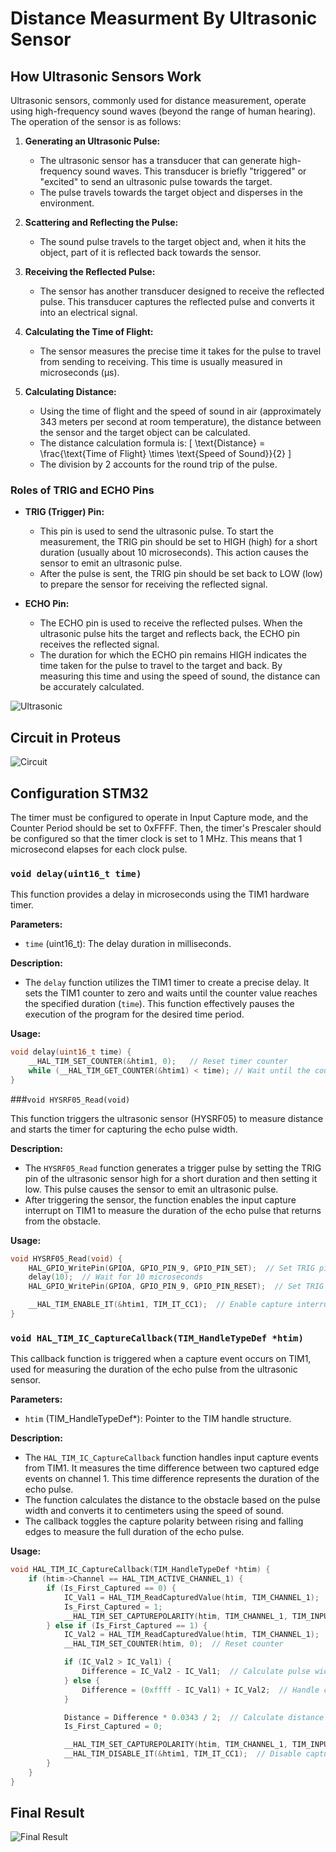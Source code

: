 # Distance Measurment By Ultrasonic Sensor

## How Ultrasonic Sensors Work

Ultrasonic sensors, commonly used for distance measurement, operate using high-frequency sound waves (beyond the range of human hearing). The operation of the sensor is as follows:

1. **Generating an Ultrasonic Pulse:**
   - The ultrasonic sensor has a transducer that can generate high-frequency sound waves. This transducer is briefly "triggered" or "excited" to send an ultrasonic pulse towards the target.
   - The pulse travels towards the target object and disperses in the environment.

2. **Scattering and Reflecting the Pulse:**
   - The sound pulse travels to the target object and, when it hits the object, part of it is reflected back towards the sensor.

3. **Receiving the Reflected Pulse:**
   - The sensor has another transducer designed to receive the reflected pulse. This transducer captures the reflected pulse and converts it into an electrical signal.

4. **Calculating the Time of Flight:**
   - The sensor measures the precise time it takes for the pulse to travel from sending to receiving. This time is usually measured in microseconds (µs).

5. **Calculating Distance:**
   - Using the time of flight and the speed of sound in air (approximately 343 meters per second at room temperature), the distance between the sensor and the target object can be calculated.
   - The distance calculation formula is:
     \[
     \text{Distance} = \frac{\text{Time of Flight} \times \text{Speed of Sound}}{2}
     \]
   - The division by 2 accounts for the round trip of the pulse.

### Roles of TRIG and ECHO Pins

- **TRIG (Trigger) Pin:**
  - This pin is used to send the ultrasonic pulse. To start the measurement, the TRIG pin should be set to HIGH (high) for a short duration (usually about 10 microseconds). This action causes the sensor to emit an ultrasonic pulse.
  - After the pulse is sent, the TRIG pin should be set back to LOW (low) to prepare the sensor for receiving the reflected signal.

- **ECHO Pin:**
  - The ECHO pin is used to receive the reflected pulses. When the ultrasonic pulse hits the target and reflects back, the ECHO pin receives the reflected signal.
  - The duration for which the ECHO pin remains HIGH indicates the time taken for the pulse to travel to the target and back. By measuring this time and using the speed of sound, the distance can be accurately calculated.

![Ultrasonic](./Images/Ultransonic.gif)

## Circuit in Proteus 

![Circuit](./Images/circuit.png)

## Configuration STM32

The timer must be configured to operate in Input Capture mode, and the Counter Period should be set to 0xFFFF. Then, the timer's Prescaler should be configured so that the timer clock is set to 1 MHz. This means that 1 microsecond elapses for each clock pulse.

### `void delay(uint16_t time)`

This function provides a delay in microseconds using the TIM1 hardware timer.

**Parameters:**
- `time` (uint16_t): The delay duration in milliseconds.

**Description:**
- The `delay` function utilizes the TIM1 timer to create a precise delay. It sets the TIM1 counter to zero and waits until the counter value reaches the specified duration (`time`). This function effectively pauses the execution of the program for the desired time period.

**Usage:**
```c
void delay(uint16_t time) {
    __HAL_TIM_SET_COUNTER(&htim1, 0);   // Reset timer counter
    while (__HAL_TIM_GET_COUNTER(&htim1) < time); // Wait until the counter reaches the specified time
}
```

###`void HYSRF05_Read(void)`

This function triggers the ultrasonic sensor (HYSRF05) to measure distance and starts the timer for capturing the echo pulse width.

**Description:**
- The `HYSRF05_Read` function generates a trigger pulse by setting the TRIG pin of the ultrasonic sensor high for a short duration and then setting it low. This pulse causes the sensor to emit an ultrasonic pulse.
- After triggering the sensor, the function enables the input capture interrupt on TIM1 to measure the duration of the echo pulse that returns from the obstacle.

**Usage:**
```c
void HYSRF05_Read(void) {
    HAL_GPIO_WritePin(GPIOA, GPIO_PIN_9, GPIO_PIN_SET);  // Set TRIG pin high
    delay(10);  // Wait for 10 microseconds
    HAL_GPIO_WritePin(GPIOA, GPIO_PIN_9, GPIO_PIN_RESET);  // Set TRIG pin low

    __HAL_TIM_ENABLE_IT(&htim1, TIM_IT_CC1);  // Enable capture interrupt
}
```

### `void HAL_TIM_IC_CaptureCallback(TIM_HandleTypeDef *htim)`

This callback function is triggered when a capture event occurs on TIM1, used for measuring the duration of the echo pulse from the ultrasonic sensor.

**Parameters:**
- `htim` (TIM_HandleTypeDef*): Pointer to the TIM handle structure.

**Description:**
- The `HAL_TIM_IC_CaptureCallback` function handles input capture events from TIM1. It measures the time difference between two captured edge events on channel 1. This time difference represents the duration of the echo pulse.
- The function calculates the distance to the obstacle based on the pulse width and converts it to centimeters using the speed of sound.
- The callback toggles the capture polarity between rising and falling edges to measure the full duration of the echo pulse.

**Usage:**
```c
void HAL_TIM_IC_CaptureCallback(TIM_HandleTypeDef *htim) {
    if (htim->Channel == HAL_TIM_ACTIVE_CHANNEL_1) {
        if (Is_First_Captured == 0) {
            IC_Val1 = HAL_TIM_ReadCapturedValue(htim, TIM_CHANNEL_1);  // First edge captured
            Is_First_Captured = 1;
            __HAL_TIM_SET_CAPTUREPOLARITY(htim, TIM_CHANNEL_1, TIM_INPUTCHANNELPOLARITY_FALLING);  // Set to capture falling edge
        } else if (Is_First_Captured == 1) {
            IC_Val2 = HAL_TIM_ReadCapturedValue(htim, TIM_CHANNEL_1);  // Second edge captured
            __HAL_TIM_SET_COUNTER(htim, 0);  // Reset counter

            if (IC_Val2 > IC_Val1) {
                Difference = IC_Val2 - IC_Val1;  // Calculate pulse width
            } else {
                Difference = (0xffff - IC_Val1) + IC_Val2;  // Handle counter overflow
            }

            Distance = Difference * 0.0343 / 2;  // Calculate distance in cm
            Is_First_Captured = 0;

            __HAL_TIM_SET_CAPTUREPOLARITY(htim, TIM_CHANNEL_1, TIM_INPUTCHANNELPOLARITY_RISING);  // Set to capture rising edge
            __HAL_TIM_DISABLE_IT(&htim1, TIM_IT_CC1);  // Disable capture interrupt
        }
    }
}
```
## Final Result 
![Final Result](./Images/FinalResult.png)